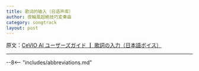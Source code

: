 ```yaml
---
title: 歌词的输入（日语声库）
author: 夜輪風超絶技巧変奏曲
category: songtrack
layout: post
---
```

原文：[CeVIO AI ユーザーズガイド ┃ 歌詞の入力（日本語ボイス）](https://cevio.jp/guide/cevio_ai/songtrack/song_04/)

---



--8<-- "includes/abbreviations.md"
